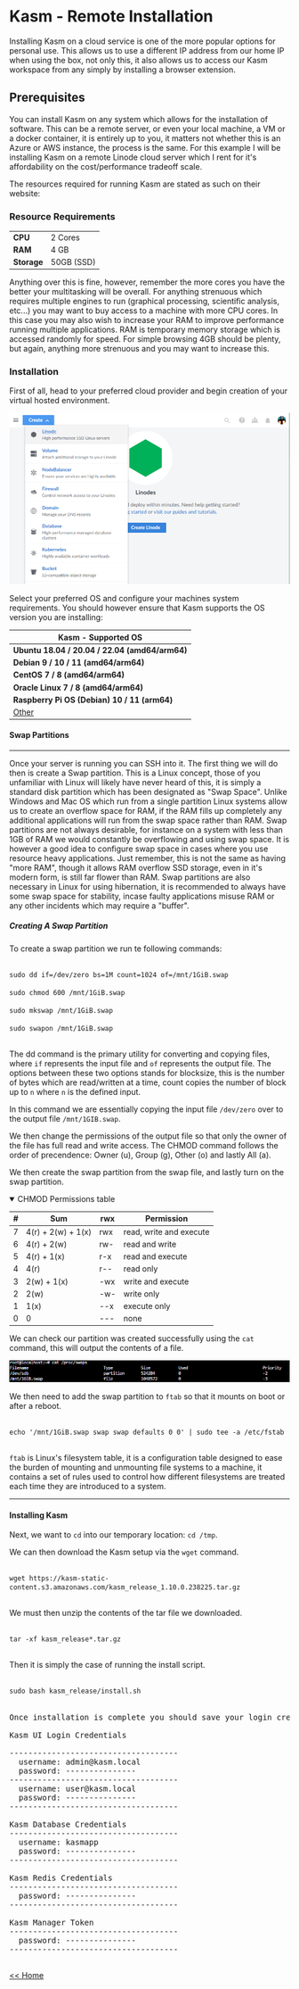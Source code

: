 # Kasm - Remote Installation

Installing Kasm on a cloud service is one of the more popular options for personal use. This allows us to use a different IP address from our home IP when using the box, not only this, it also allows us to access our Kasm workspace from any simply by installing a browser extension.

## Prerequisites

You can install Kasm on any system which allows for the installation of software. This can be a remote server, or even your local machine, a VM or a docker container, it is entirely up to you, it matters not whether this is an Azure or AWS instance, the process is the same. For this example I will be installing Kasm on a remote Linode cloud server which I rent for it's affordability on the cost/performance tradeoff scale.

The resources required for running Kasm are stated as such on their
website:

### Resource Requirements

|   |   |
| --- | --- |
| __CPU__ | 2 Cores |
| __RAM__ | 4 GB |
| __Storage__ | 50GB (SSD) |

Anything over this is fine, however, remember the more cores you have the better your multitasking will be overall. For anything strenuous which requires multiple engines to run (graphical processing, scientific analysis, etc...) you may want to buy access to a machine with more CPU cores. In this case you may also wish to increase your RAM to improve performance running multiple applications. RAM is temporary memory storage which is accessed randomly for speed. For simple browsing 4GB should be plenty, but again, anything more strenuous and you may want to increase this.

### Installation

First of all, head to your preferred cloud provider and begin creation of your virtual hosted environment.

![Linode Create](./images/linodeCreate.png)

Select your preferred OS and configure your machines system requirements. You should however ensure that Kasm supports the OS version you are installing:

| Kasm - Supported OS  |
| --- |
| __Ubuntu 18.04 / 20.04 / 22.04 (amd64/arm64)__ |
| __Debian 9 / 10 / 11 (amd64/arm64)__ |
| __CentOS 7 / 8 (amd64/arm64)__ |
| __Oracle Linux 7 / 8 (amd64/arm64)__ |
| __Raspberry Pi OS (Debian) 10 / 11 (arm64)__ |
| [Other](https://kasmweb.com/docs/latest/how_to/other_operating_systems.html) |


#### Swap Partitions

<hr />

Once your server is running you can SSH into it. The first thing we will do then is create a Swap partition. This is a Linux concept, those of you unfamiliar with Linux will likely have never heard of this, it is simply a standard disk partition which has been designated as "Swap Space". Unlike Windows and Mac OS which run from a single partition Linux systems allow us to create an overflow space for RAM, if the RAM fills up completely any additional applications will run from the swap space rather than RAM. Swap partitions are not always desirable, for instance on a system with less than 1GB of RAM we would constantly be overflowing and using swap space. It is however a good idea to configure swap space in cases where you use resource heavy applications. Just remember, this is not the same as having "more RAM", though it allows RAM overflow SSD storage, even in it's modern form, is still far flower than RAM. Swap partitions are also necessary in Linux for using hibernation, it is recommended to always have some swap space for stability, incase faulty applications misuse RAM or any other incidents which may require a "buffer".

##### Creating A Swap Partition

To create a swap partition we run te following commands:

<pre>
<code>
sudo dd if=/dev/zero bs=1M count=1024 of=/mnt/1GiB.swap

sudo chmod 600 /mnt/1GiB.swap

sudo mkswap /mnt/1GiB.swap

sudo swapon /mnt/1GiB.swap
</code>
</pre>

The dd command is the primary utility for converting and copying files, where ````if```` represents the input file and ````of```` represents the output file. The options between these two options stands for blocksize, this is the number of bytes which are read/written at a time, count copies the number of block up to ```n``` where ````n```` is the defined input.

In this command we are essentially copying the input file ````/dev/zero```` over to the output file ````/mnt/1GIB.swap````.

We then change the permissions of the output file so that only the owner of the file has full read and write access. The CHMOD command follows the order of precendence: Owner (u), Group (g), Other (o) and lastly All (a).

We then create the swap partition from the swap file, and lastly turn on the swap partition.

<details open>
<summary>CHMOD Permissions table</summary>

| # | Sum | rwx | Permission |
| --- | --- | --- | --- |
| 7 | 4(r) + 2(w) + 1(x) | rwx | read, write and execute |
| 6 | 4(r) + 2(w) | rw- | read and write |
| 5 | 4(r) + 1(x) | r-x | read and execute |
| 4 | 4(r) | r-- | read only |
| 3 | 2(w) + 1(x) | -wx | write and execute |
| 2 | 2(w) | -w- | write only |
| 1 | 1(x) | --x | execute only |
| 0 | 0 | --- | none |

</details>

We can check our partition was created successfully using the ````cat```` command, this will output the contents of a file.

![CAT Swap Partition](./images/catSwapPartition.png)

We then need to add the swap partition to ````ftab```` so that it mounts on boot or after a reboot.

<pre>
<code>
echo '/mnt/1GiB.swap swap swap defaults 0 0' | sudo tee -a /etc/fstab
</code>
</pre>

````ftab```` is Linux's filesystem table, it is a configuration table designed to ease the burden of mounting and unmounting file systems to a machine, it contains a set of rules used to control how different filesystems are treated each time they are introduced to a system.

<hr />

#### Installing Kasm

Next, we want to ```cd``` into our temporary location: ```cd /tmp```.

We can then download the Kasm setup via the ```wget``` command.

<pre>
<code>
wget https://kasm-static-content.s3.amazonaws.com/kasm_release_1.10.0.238225.tar.gz
</code>
</pre>


We must then unzip the contents of the tar file we downloaded.

<pre>
<code>
tar -xf kasm_release*.tar.gz
</code>
</pre>

Then it is simply the case of running the install script.

<pre>
<code>
sudo bash kasm_release/install.sh
</code>

Once installation is complete you should save your login credentials:

Kasm UI Login Credentials

------------------------------------
  username: admin@kasm.local
  password: ---------------
------------------------------------
  username: user@kasm.local
  password: ---------------
------------------------------------

Kasm Database Credentials
------------------------------------
  username: kasmapp
  password: ---------------
------------------------------------

Kasm Redis Credentials
------------------------------------
  password: ---------------
------------------------------------

Kasm Manager Token
------------------------------------
  password: ---------------
------------------------------------

</pre>

[<< Home](./README.md)